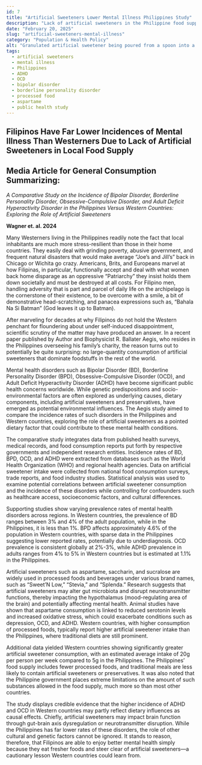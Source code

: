 ```yaml
---
id: 7
title: "Artificial Sweeteners Lower Mental Illness Philippines Study"
description: "Lack of artificial sweeteners in the Philippine food supply linked to lower rates of mental illness compared to 1st world countries."
date: "February 20, 2025"
slug: "artificial-sweeteners-mental-illness"
category: "Population & Health Policy"
alt: "Granulated artificial sweetener being poured from a spoon into a ceramic container, representing the widespread dietary presence of substances like aspartame and their potential link to mental health disorders such as ADHD and OCD."
tags:
  - artificial sweeteners
  - mental illness
  - Philippines
  - ADHD
  - OCD
  - bipolar disorder
  - borderline personality disorder
  - processed food
  - aspartame
  - public health study
---
```


## Filipinos Have Far Lower Incidences of Mental Illness Than Westerners Due to Lack of Artificial Sweeteners in Local Food Supply

## Media Article for General Consumption Summarizing:

_A Comparative Study on the Incidence of Bipolar Disorder, Borderline Personality Disorder, Obsessive-Compulsive Disorder, and Adult Deficit Hyperactivity Disorder in the Philippines Versus Western Countries: Exploring the Role of Artificial Sweeteners_

**Wagner et. al. 2024**

Many Westerners living in the Philippines readily note the fact that local inhabitants are much more stress-resilient than those in their home countries. They easily deal with grinding poverty, abusive government, and frequent natural disasters that would make average “Joe’s and Jill’s” back in Chicago or Wichita go crazy. Americans, Brits, and Europeans marvel at how Filipinas, in particular, functionally accept and deal with what women back home disparage as an oppressive “Patriarchy” they insist holds them down societally and must be destroyed at all costs. For Filipino men, handling adversity that is part and parcel of daily life on the archipelago is the cornerstone of their existence, to be overcome with a smile, a bit of demonstrative head-scratching, and panacea expressions such as, “Bahala Na Si Batman” (God leaves it up to Batman).

After marveling for decades at why Filipinos do not hold the Western penchant for floundering about under self-induced disappointment, scientific scrutiny of the matter may have produced an answer. In a recent paper published by Author and Biophysicist R. Ballater Aegis, who resides in the Philippines overseeing his family’s charity, the reason turns out to potentially be quite surprising: no large-quantity consumption of artificial sweeteners that dominate foodstuffs in the rest of the world.

Mental health disorders such as Bipolar Disorder (BD), Borderline Personality Disorder (BPD), Obsessive-Compulsive Disorder (OCD), and Adult Deficit Hyperactivity Disorder (ADHD) have become significant public health concerns worldwide. While genetic predispositions and socio-environmental factors are often explored as underlying causes, dietary components, including artificial sweeteners and preservatives, have emerged as potential environmental influences. The Aegis study aimed to compare the incidence rates of such disorders in the Philippines and Western countries, exploring the role of artificial sweeteners as a pointed dietary factor that could contribute to these mental health conditions.

The comparative study integrates data from published health surveys, medical records, and food consumption reports put forth by respective governments and independent research entities. Incidence rates of BD, BPD, OCD, and ADHD were extracted from databases such as the World Health Organization (WHO) and regional health agencies. Data on artificial sweetener intake were collected from national food consumption surveys, trade reports, and food industry studies. Statistical analysis was used to examine potential correlations between artificial sweetener consumption and the incidence of these disorders while controlling for confounders such as healthcare access, socioeconomic factors, and cultural differences.

Supporting studies show varying prevalence rates of mental health disorders across regions. In Western countries, the prevalence of BD ranges between 3% and 4% of the adult population, while in the Philippines, it is less than 1%. BPD affects approximately 4.6% of the population in Western countries, with sparse data in the Philippines suggesting lower reported rates, potentially due to underdiagnosis. OCD prevalence is consistent globally at 2%-3%, while ADHD prevalence in adults ranges from 4% to 5% in Western countries but is estimated at 1.1% in the Philippines.

Artificial sweeteners such as aspartame, saccharin, and sucralose are widely used in processed foods and beverages under various brand names, such as “Sweet’N Low,” “Stevia,” and “Splenda.” Research suggests that artificial sweeteners may alter gut microbiota and disrupt neurotransmitter functions, thereby impacting the hypothalamus (mood-regulating area of the brain) and potentially affecting mental health. Animal studies have shown that aspartame consumption is linked to reduced serotonin levels and increased oxidative stress, which could exacerbate conditions such as depression, OCD, and ADHD. Western countries, with higher consumption of processed foods, typically report higher artificial sweetener intake than the Philippines, where traditional diets are still prominent.

Additional data yielded Western countries showing significantly greater artificial sweetener consumption, with an estimated average intake of 20g per person per week compared to 5g in the Philippines. The Philippines’ food supply includes fewer processed foods, and traditional meals are less likely to contain artificial sweeteners or preservatives. It was also noted that the Philippine government places extreme limitations on the amount of such substances allowed in the food supply, much more so than most other countries.

The study displays credible evidence that the higher incidence of ADHD and OCD in Western countries may partly reflect dietary influences as causal effects. Chiefly, artificial sweeteners may impact brain function through gut-brain axis dysregulation or neurotransmitter disruption. While the Philippines has far lower rates of these disorders, the role of other cultural and genetic factors cannot be ignored. It stands to reason, therefore, that Filipinos are able to enjoy better mental health simply because they eat fresher foods and steer clear of artificial sweeteners—a cautionary lesson Western countries could learn from.
